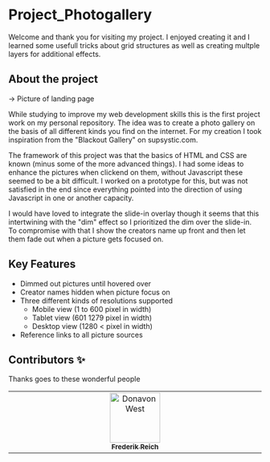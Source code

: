 # Project_Photogallery
Welcome and thank you for visiting my project. 
I enjoyed creating it and I learned some usefull tricks about grid structures as well as creating multple layers for additional effects.

## About the project

-> Picture of landing page

While studying to improve my web development skills this is the first project work on my personal repository.
The idea was to create a photo gallery on the basis of all different kinds you find on the internet.
For my creation I took inspiration from the "Blackout Gallery" on supsystic.com.

The framework of this project was that the basics of HTML and CSS are known (minus some of the more advanced things).
I had some ideas to enhance the pictures when clickend on them, without Javascript these seemed to be a bit difficult. 
I worked on a prototype for this, but was not satisfied in the end since everything pointed into the direction of using Javascript in one or another capacity.

I would have loved to integrate the slide-in overlay though it seems that this intertwining with the "dim" effect so I prioritized the dim over the slide-in.
To compromise with that I show the creators name up front and then let them fade out when a picture gets focused on.


## Key Features

* Dimmed out pictures until hovered over
* Creator names hidden when picture focus on
* Three different kinds of resolutions supported
  - Mobile view (1 to 600 pixel in width)
  - Tablet view (601 1279 pixel in width)
  - Desktop view (1280 < pixel in width)   
* Reference links to all picture sources


## Contributors ✨

Thanks goes to these wonderful people

<table>
  <tbody>
    <tr>
      <td align="center" valign="top" width="14.28%"><a href="https://github.com/FRickReich">
        <img src="https://avatars.githubusercontent.com/u/492726?v=4"width="100px;" alt="Donavon West"/><br /><sub><b>Frederik Reich</b></sub></a><br /></td>   
  </tbody>
</table>



